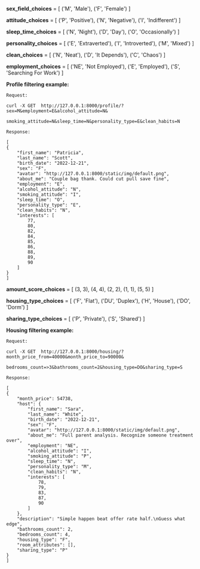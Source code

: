 **sex_field_choices** = [
    ('M', 'Male'),
    ('F', 'Female')
]

**attitude_choices** = [
    ('P', 'Positive'),
    ('N', 'Negative'),
    ('I', 'Indifferent')
]

**sleep_time_choices** = [
    ('N', 'Night'),
    ('D', 'Day'),
    ('O', 'Occasionally')
]

**personality_choices** = [
    ('E', 'Extraverted'),
    ('I', 'Introverted'),
    ('M', 'Mixed')
]

**clean_choices** = [
    ('N', 'Neat'),
    ('D', 'It Depends'),
    ('C', 'Chaos')
]

**employment_choices** = [
    ('NE', 'Not Employed'),
    ('E', 'Employed'),
    ('S', 'Searching For Work')
]


**Profile filtering example:**

    Request:

    curl -X GET  http://127.0.0.1:8000/profile/?sex=M&employment=E&alcohol_attitude=N&
                 smoking_attitude=N&sleep_time=N&personality_type=E&clean_habits=N

    Response:

    [
    {
        "first_name": "Patricia",
        "last_name": "Scott",
        "birth_date": "2022-12-21",
        "sex": "F",
        "avatar": "http://127.0.0.1:8000/static/img/default.png",
        "about_me": "Couple bag thank. Could cut pull save fine",
        "employment": "E",
        "alcohol_attitude": "N",
        "smoking_attitude": "I",
        "sleep_time": "O",
        "personality_type": "E",
        "clean_habits": "N",
        "interests": [
            77,
            80,
            82,
            84,
            85,
            86,
            88,
            89,
            90
        ]
    }
    ]

**amount_score_choices** = [
    (3, 3),
    (4, 4),
    (2, 2),
    (1, 1),
    (5, 5)
]

**housing_type_choices** = [
    ('F', 'Flat'),
    ('DU', 'Duplex'),
    ('H', 'House'),
    ('DO', 'Dorm')
]

**sharing_type_choices** = [
    ('P', 'Private'),
    ('S', 'Shared')
]


**Housing filtering example:**
    
    Request:

    curl -X GET  http://127.0.0.1:8000/housing/?month_price_from=40000&month_price_to=90000&
                 bedrooms_count=>3&bathrooms_count=2&housing_type=DO&sharing_type=S

    Response:

    [
    {
        "month_price": 54738,
        "host": {
            "first_name": "Sara",
            "last_name": "White",
            "birth_date": "2022-12-21",
            "sex": "F",
            "avatar": "http://127.0.0.1:8000/static/img/default.png",
            "about_me": "Full parent analysis. Recognize someone treatment over",
            "employment": "NE",
            "alcohol_attitude": "I",
            "smoking_attitude": "P",
            "sleep_time": "N",
            "personality_type": "M",
            "clean_habits": "N",
            "interests": [
                78,
                79,
                83,
                87,
                90
            ]
        },
        "description": "Simple happen beat offer rate half.\nGuess what edge",
        "bathrooms_count": 2,
        "bedrooms_count": 4,
        "housing_type": "F",
        "room_attributes": [],
        "sharing_type": "P"
    }
    ]
